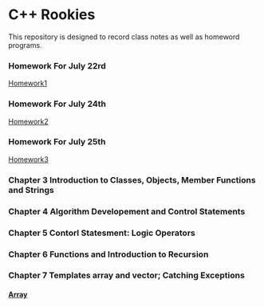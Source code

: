 # C++ Rookies

This repository is designed to record class notes as well as homeword programs. 

### Homework For July 22rd
[Homework1](https://github.com/xiongdawei/C-Rooky/tree/master/July22HW)

### Homework For July 24th
[Homework2]()

### Homework For July 25th
[Homework3]()


### Chapter 3 Introduction to Classes, Objects, Member Functions and Strings

### Chapter 4 Algorithm Developement and Control Statements

### Chapter 5 Contorl Statesment: Logic Operators

### Chapter 6 Functions and Introduction to Recursion

### Chapter 7 Templates array and vector; Catching Exceptions
#### [Array](https://github.com/xiongdawei/C-Rooky/blob/master/Notes_July25th/arrays001.cpp)
